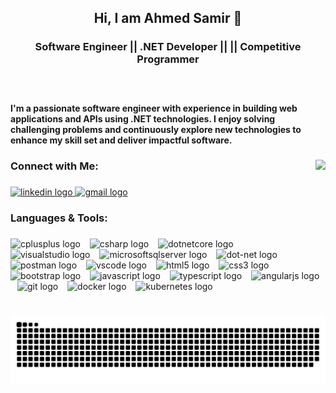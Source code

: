 <h2 align="center">Hi, I am Ahmed Samir 👋</h2>

###

<h3 align="center">Software Engineer || .NET Developer || || Competitive Programmer</h3>

###

<br clear="both">

<h4 align="left">I'm a passionate software engineer with experience in building web applications and APIs using .NET technologies. I enjoy solving challenging problems and continuously explore new technologies to enhance my skill set and deliver impactful software.</h4>

###

<img align="right" height="170" src="https://raw.githubusercontent.com/7oSkaaa/7oSkaaa/refs/heads/main/Images/Right_Side.gif"  />

###

<h3 align="left">Connect with Me:</h3>

###

<div align="left">
  <a href="https://www.linkedin.com/in/its-ahmed-samir" target="_blank">
    <img src="https://img.shields.io/static/v1?message=LinkedIn&logo=linkedin&label=&color=0077B5&logoColor=white&labelColor=&style=for-the-badge" height="35" alt="linkedin logo"  />
  </a>
  <a href="mailto:itzahmedsamir@gmail.com" target="_blank">
    <img src="https://img.shields.io/static/v1?message=Gmail&logo=gmail&label=&color=D14836&logoColor=white&labelColor=&style=for-the-badge" height="35" alt="gmail logo"  />
  </a>
</div>

###

<h3 align="left">Languages & Tools:</h3>

###

<div align="left">
  <img src="https://cdn.jsdelivr.net/gh/devicons/devicon/icons/cplusplus/cplusplus-plain.svg" height="35" alt="cplusplus logo"  />
  <img width="7" />
  <img src="https://cdn.jsdelivr.net/gh/devicons/devicon/icons/csharp/csharp-plain.svg" height="35" alt="csharp logo"  />
  <img width="7" />
  <img src="https://cdn.jsdelivr.net/gh/devicons/devicon/icons/dotnetcore/dotnetcore-original.svg" height="35" alt="dotnetcore logo"  />
  <img width="7" />
  <img src="https://cdn.jsdelivr.net/gh/devicons/devicon/icons/visualstudio/visualstudio-plain.svg" height="35" alt="visualstudio logo"  />
  <img width="7" />
  <img src="https://cdn.jsdelivr.net/gh/devicons/devicon/icons/microsoftsqlserver/microsoftsqlserver-plain.svg" height="35" alt="microsoftsqlserver logo"  />
  <img width="7" />
  <img src="https://cdn.jsdelivr.net/gh/devicons/devicon/icons/dot-net/dot-net-plain-wordmark.svg" height="35" alt="dot-net logo"  />
  <img width="7" />
  <img src="https://skillicons.dev/icons?i=postman" height="35" alt="postman logo"  />
  <img width="7" />
  <img src="https://cdn.jsdelivr.net/gh/devicons/devicon/icons/vscode/vscode-original.svg" height="35" alt="vscode logo"  />
  <img width="7" />
  <img src="https://cdn.jsdelivr.net/gh/devicons/devicon/icons/html5/html5-plain.svg" height="35" alt="html5 logo"  />
  <img width="7" />
  <img src="https://cdn.jsdelivr.net/gh/devicons/devicon/icons/css3/css3-plain.svg" height="35" alt="css3 logo"  />
  <img width="7" />
  <img src="https://cdn.jsdelivr.net/gh/devicons/devicon/icons/bootstrap/bootstrap-original.svg" height="35" alt="bootstrap logo"  />
  <img width="7" />
  <img src="https://cdn.jsdelivr.net/gh/devicons/devicon/icons/javascript/javascript-plain.svg" height="35" alt="javascript logo"  />
  <img width="7" />
  <img src="https://cdn.jsdelivr.net/gh/devicons/devicon/icons/typescript/typescript-plain.svg" height="35" alt="typescript logo"  />
  <img width="7" />
  <img src="https://cdn.jsdelivr.net/gh/devicons/devicon/icons/angularjs/angularjs-plain.svg" height="35" alt="angularjs logo"  />
  <img width="7" />
  <img src="https://cdn.jsdelivr.net/gh/devicons/devicon/icons/git/git-original.svg" height="35" alt="git logo"  />
  <img width="7" />
  <img src="https://cdn.jsdelivr.net/gh/devicons/devicon/icons/docker/docker-plain.svg" height="35" alt="docker logo"  />
  <img width="7" />
  <img src="https://cdn.jsdelivr.net/gh/devicons/devicon/icons/kubernetes/kubernetes-plain.svg" height="35" alt="kubernetes logo"  />
</div>

###

<br clear="both">

<img src="https://raw.githubusercontent.com/platane/snk/output/github-contribution-grid-snake-dark.svg" style="max-width: 100%;">

###
